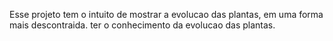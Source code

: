 Esse projeto tem o intuito de mostrar a evolucao das plantas, em uma forma mais descontraida.
ter o conhecimento da evolucao das plantas.
